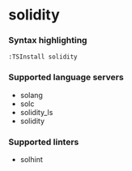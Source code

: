 # solidity

### Syntax highlighting

```vim
:TSInstall solidity
```

### Supported language servers

- solang
- solc
- solidity_ls
- solidity

### Supported linters

- solhint
